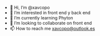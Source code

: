 - 👋 Hi, I’m @xavcopo
- 👀 I’m interested in front end y back end
- 🌱 I’m currently learning Phyton
- 💞️ I’m looking to collaborate on front end
- 📫 How to reach me xavcopo@outlook.es

<!---
xavcopo/xavcopo is a ✨ special ✨ repository because its `README.md` (this file) appears on your GitHub profile.
You can click the Preview link to take a look at your changes.
--->
